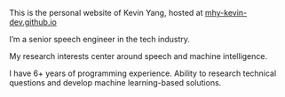This is the personal website of Kevin Yang, hosted at [mhy-kevin-dev.github.io](mhy-kevin-dev.github.io)

I’m a senior speech engineer in the tech industry. 

My research interests center around speech and machine intelligence.

I have 6+ years of programming experience. Ability to research technical questions and develop machine learning-based solutions.
